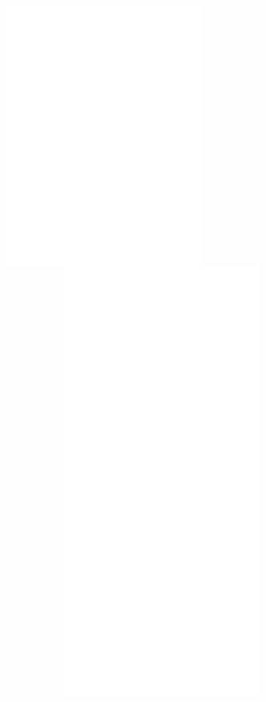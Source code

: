 <!-- <img align="left" width="390" alt="🦑" src="/github-metrics.svg"> -->
<img align="left" width="390" alt="🦑" src="/lines.svg">
<img align="left" width="390" alt="🦑" src="/followup.svg">
<img align="left" width="390" alt="🦑" src="/pagespeed.svg">
<!-- <img align="left" width="290" alt="🦑" src="/stars.svg"> -->
<img align="left" width="390" alt="🦑" src="/isocalendar.svg">

<img align="right" width="390" alt="🦑" src="/anilist.svg">
<img align="right" width="390" alt="🦑" src="/charts.svg">
<img align="right" width="390" alt="🦑" src="/achievements.svg">
